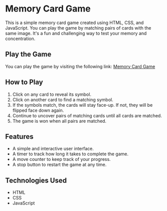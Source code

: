 # Memory Card Game

This is a simple memory card game created using HTML, CSS, and JavaScript. You can play the game by matching pairs of cards with the same image. It's a fun and challenging way to test your memory and concentration.

## Play the Game
You can play the game by visiting the following link: [Memory Card Game](https://himidiri.github.io/memory-card-game/)

## How to Play
1. Click on any card to reveal its symbol.
2. Click on another card to find a matching symbol.
3. If the symbols match, the cards will stay face-up. If not, they will be flipped face down again.
4. Continue to uncover pairs of matching cards until all cards are matched.
5. The game is won when all pairs are matched.

## Features
- A simple and interactive user interface.
- A timer to track how long it takes to complete the game.
- A move counter to keep track of your progress.
- A stop button to restart the game at any time.

## Technologies Used
- HTML
- CSS
- JavaScript
